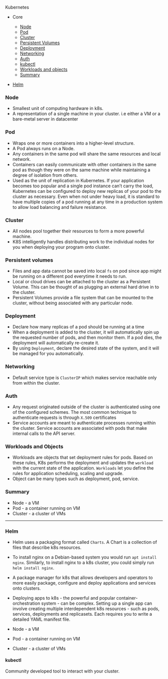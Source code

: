 Kubernetes

- Core
  - [Node](#node)
  - [Pod](#pod)
  - [Cluster](#cluster)
  - [Persistent Volumes](#persistent-volumes)
  - [Deployment](#deployment)
  - [Networking](#networking)
  - [Auth](#auth)
  - [kubectl](#kubectl)
  - [Workloads and objects](#workloads-and-objects)
  - [Summary](#summary)

- [Helm](#helm)

### Node

- Smallest unit of computing hardware in k8s.
- A representation of a single machine in your cluster. i.e either a VM or a bare-metal server in datacenter

### Pod

- Wraps one or more containers into a higher-level structure.
- A Pod always runs on a Node.
- Any containers in the same pod will share the same resources and local network.
- Containers can easily communicate with other containers in the same pod as though they were on the same machine while maintaining a degree of isolation from others.
- Used as the unit of replication in Kubernetes. If your application becomes too popular and a single pod instance can’t carry the load, Kubernetes can be configured to deploy new replicas of your pod to the cluster as necessary. Even when not under heavy load, it is standard to have multiple copies of a pod running at any time in a production system to allow load balancing and failure resistance.

### Cluster

- All nodes pool together their resources to form a more powerful machine.
- K8S intelligently handles distributing work to the individual nodes for you when deploying your program onto cluster.

### Persistent volumes

- Files and app data cannot be saved into local `fs` on pod since app might be running on a different pod everytime it needs to run.
- Local or cloud drives can be attached to the cluster as a Persistent Volume. This can be thought of as plugging an external hard drive in to the cluster.
- Persistent Volumes provide a file system that can be mounted to the cluster, without being associated with any particular node.

### Deployment

- Declare how many replicas of a pod should be running at a time
- When a deployment is added to the cluster, it will automatically spin up the requested number of pods, and then monitor them. If a pod dies, the deployment will automatically re-create it.
- By using `Deployment`, declare the desired state of the system, and it will be managed for you automatically.

### Networking

- Default service type is `ClusterIP` which makes service reachable only from within the cluster.

### Auth

- Any request originated outside of the cluster is authenticated using one of the configured schemes. The most common technique to authenticate requests is through `X.509` certificates
- Service accounts are meant to authenticate processes running within the cluster. Service accounts are associated with pods that make internal calls to the API server.

### Workloads and Objects

- Workloads are objects that set deployment rules for pods. Based on these rules, K8s performs the deployment and updates the `workload` with the current state of the application. `Workloads` let you define the rules for application scheduling, scaling and upgrade.
- Object can be many types such as deployment, pod, service.

### Summary

- Node - a VM
- Pod - a container running on VM
- Cluster - a cluster of VMs

---

### Helm
- Helm uses a packaging format called `Charts`. A Chart is a collection of files that describe k8s resources.
- To install nginx on a Debian-based system you would run `apt install nginx`. Similarly, to install nginx to a k8s cluster, you could simply run `helm install nginx`.
- A package manager for k8s that allows developers and operators to more easily package, configure and deploy applications and services onto clusters.
- Deploying apps to k8s - the powerful and popular container-orchestration system - can be complex. Setting up a single app can involve creating multiple interdependent k8s resources - such as pods, services, deployments and replicasets. Each requires you to write a detailed YAML manifest file.

- Node - a VM
- Pod - a container running on VM
- Cluster - a cluster of VMs

#### kubectl
Community developed tool to interact with your cluster.
